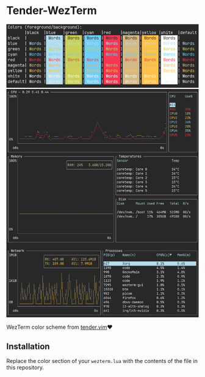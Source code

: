 # Tender-WezTerm

![screnshot](screenshots/01.png)
![screnshot](screenshots/02.png)

WezTerm color scheme from [tender.vim](https://github.com/jacoborus/tender.vim):heart:

## Installation
Replace the color section of your `wezterm.lua` with the contents of the file in this repository.
